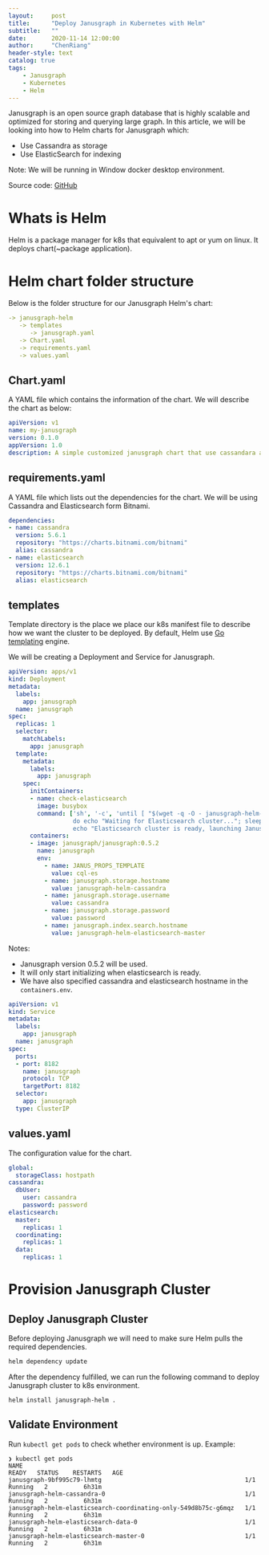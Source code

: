 ```yaml
---
layout:     post
title:      "Deploy Janusgraph in Kubernetes with Helm"
subtitle:   ""
date:       2020-11-14 12:00:00
author:     "ChenRiang"
header-style: text
catalog: true
tags: 
    - Janusgraph
    - Kubernetes
    - Helm
---
```


Janusgraph is an open source graph database that is highly scalable and optimized for storing and querying large graph. 
In this article, we will be looking into how to Helm charts for Janusgraph which:
 - Use Cassandra as storage
 - Use ElasticSearch for indexing

Note: We will be running in Window docker desktop environment.

Source code: [GitHub](https://github.com/lcr95/janusgraph-helm)

# Whats is Helm
Helm is a package manager for k8s that equivalent to apt or yum on linux. It deploys chart(~package application). 

# Helm chart folder structure
Below is the folder structure for our Janusgraph Helm's chart:
```yaml
-> janusgraph-helm
   -> templates
      -> janusgraph.yaml
   -> Chart.yaml
   -> requirements.yaml
   -> values.yaml
```

## Chart.yaml
A YAML file which contains the information of the chart. We will describe the chart as below:  

```yaml
apiVersion: v1
name: my-janusgraph
version: 0.1.0
appVersion: 1.0
description: A simple customized janusgraph chart that use cassandara and elastic search
```

## requirements.yaml
A YAML file which lists out the dependencies for the chart. We will be using Cassandra and Elasticsearch form Bitnami.
```yaml
dependencies:
- name: cassandra
  version: 5.6.1
  repository: "https://charts.bitnami.com/bitnami"
  alias: cassandra
- name: elasticsearch
  version: 12.6.1
  repository: "https://charts.bitnami.com/bitnami"
  alias: elasticsearch
```

## templates
Template directory is the place we place our k8s manifest file to describe how we want the cluster to be deployed.
By default, Helm use [Go templating](https://golang.org/pkg/text/template/) engine.

We will be creating a Deployment and Service for Janusgraph. 

```yaml
apiVersion: apps/v1
kind: Deployment
metadata:
  labels:
    app: janusgraph
  name: janusgraph
spec:
  replicas: 1
  selector:
    matchLabels:
      app: janusgraph
  template:
    metadata:
      labels:
        app: janusgraph
    spec:
      initContainers:
      - name: check-elasticsearch
        image: busybox
        command: ['sh', '-c', 'until [ "$(wget -q -O - janusgraph-helm-elasticsearch-master:9200/_cat/nodes | wc -l)" = "{{ add .Values.elasticsearch.master.replicas .Values.elasticsearch.coordinating.replicas .Values.elasticsearch.data.replicas }}" ];
                  do echo "Waiting for Elasticsearch cluster..."; sleep 10; done;
                  echo "Elasticsearch cluster is ready, launching JanusGraph Server..."']
      containers:
      - image: janusgraph/janusgraph:0.5.2
        name: janusgraph
        env:
          - name: JANUS_PROPS_TEMPLATE
            value: cql-es
          - name: janusgraph.storage.hostname
            value: janusgraph-helm-cassandra
          - name: janusgraph.storage.username
            value: cassandra
          - name: janusgraph.storage.password
            value: password
          - name: janusgraph.index.search.hostname
            value: janusgraph-helm-elasticsearch-master
```

Notes:
- Janusgraph version 0.5.2 will be used.
- It will only start initializing when elasticsearch is ready.
- We have also specified cassandra and elasticsearch hostname in the `containers.env`.

```yaml
apiVersion: v1
kind: Service
metadata:
  labels:
    app: janusgraph
  name: janusgraph
spec:
  ports:
  - port: 8182
    name: janusgraph
    protocol: TCP
    targetPort: 8182
  selector:
    app: janusgraph
  type: ClusterIP
```

## values.yaml
The configuration value for the chart.

```yaml
global:
  storageClass: hostpath
cassandra:
  dbUser:
    user: cassandra
    password: password
elasticsearch:
  master:
    replicas: 1
  coordinating:
    replicas: 1
  data:
    replicas: 1
```

# Provision Janusgraph Cluster
## Deploy Janusgraph Cluster
Before deploying Janusgraph we will need to make sure Helm pulls the required dependencies.
```bash
helm dependency update
``` 

After the dependency fulfilled, we can run the following command to deploy Janusgraph cluster to k8s environment. 
```
helm install janusgraph-helm .
```

## Validate Environment
Run `kubectl get pods` to check whether environment is up.
Example:
```
❯ kubectl get pods
NAME                                                              READY   STATUS    RESTARTS   AGE
janusgraph-9bf995c79-lhmtg                                        1/1     Running   2          6h31m
janusgraph-helm-cassandra-0                                       1/1     Running   2          6h31m
janusgraph-helm-elasticsearch-coordinating-only-549d8b75c-g6mqz   1/1     Running   2          6h31m
janusgraph-helm-elasticsearch-data-0                              1/1     Running   2          6h31m
janusgraph-helm-elasticsearch-master-0                            1/1     Running   2          6h31m
```

